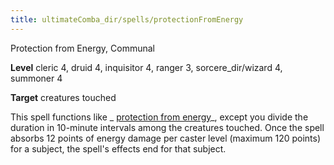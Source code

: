 ```yaml
---
title: ultimateComba_dir/spells/protectionFromEnergy
---
```

Protection from Energy, Communal

**Level** cleric 4, druid 4, inquisitor 4, ranger 3, sorcere_dir/wizard 4, summoner 4

**Target** creatures touched

This spell functions like _ [protection from energy](spells/protectionFromEnergy#_protection-from-energy)_, except you divide the duration in 10-minute intervals among the creatures touched. Once the spell absorbs 12 points of energy damage per caster level (maximum 120 points) for a subject, the spell's effects end for that subject.

